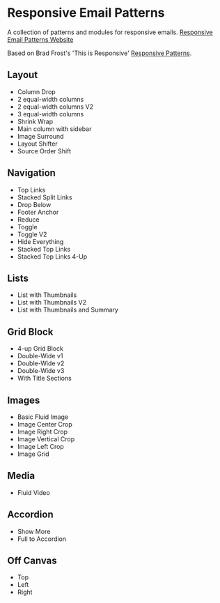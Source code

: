 Responsive Email Patterns
=======================

A collection of patterns and modules for responsive emails.
<a href="http://briangraves.github.com/ResponsiveEmailPatterns/">Responsive Email Patterns Website</a>

Based on Brad Frost's 'This is Responsive' <a href="http://bradfrost.github.com/this-is-responsive/patterns.html">Responsive Patterns</a>.

## Layout
<ul>
	<li>Column Drop</li>
	<li>2 equal-width columns</li>
	<li>2 equal-width columns V2</li>
	<li>3 equal-width columns</li>
	<li>Shrink Wrap</li>
	<li>Main column with sidebar</li>
	<li>Image Surround</li>
	<li>Layout Shifter</li>
	<li>Source Order Shift</li>
</ul>

## Navigation
<ul>
	<li>Top Links</li>
	<li>Stacked Split Links</li>
	<li>Drop Below</li>
	<li>Footer Anchor</li>
	<li>Reduce</li>
	<li>Toggle</li>
	<li>Toggle V2</li>
	<li>Hide Everything</li>
	<li>Stacked Top Links</li>
	<li>Stacked Top Links 4-Up</li>
</ul>

## Lists
<ul>
	<li>List with Thumbnails</li>
	<li>List with Thumbnails V2</li>
	<li>List with Thumbnails and Summary</li>
</ul>

## Grid Block
<ul>
	<li>4-up Grid Block</li>
	<li>Double-Wide v1</li>
	<li>Double-Wide v2</li>
	<li>Double-Wide v3</li>
	<li>With Title Sections</li>
</ul>

## Images
<ul>
	<li>Basic Fluid Image</li>
	<li>Image Center Crop</li>
	<li>Image Right Crop</li>
	<li>Image Vertical Crop</li>
	<li>Image Left Crop</li>
	<li>Image Grid</li>
</ul>

## Media
<ul>
	<li>Fluid Video</li>
</ul>

## Accordion
<ul>
	<li>Show More</li>
	<li>Full to Accordion</li>
</ul>

## Off Canvas
<ul>
	<li>Top</li>
	<li>Left</li>
	<li>Right</li>
</ul>